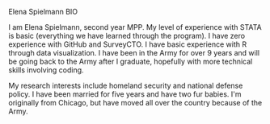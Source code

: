 
Elena Spielmann BIO

I am Elena Spielmann, second year MPP. My level of experience with STATA is basic (everything we have learned through the program). I have zero experience with GitHub and SurveyCTO. I have basic experience with R through data visualization. I have been in the Army for over 9 years and will be going back to the Army after I graduate, hopefully with more technical skills involving coding.

My research interests include homeland security and national defense policy.
I have been married for five years and have two fur babies. I'm originally from Chicago, but have moved all over the country because of the Army.
